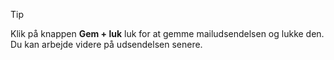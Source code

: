 <!-- markdownlint-disable-file MD041 -->
> [!TIP]
> Klik på knappen **Gem + luk** luk for at gemme mailudsendelsen og lukke den. Du kan arbejde videre på udsendelsen senere.

